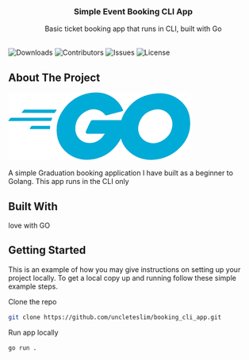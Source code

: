 <br/>
<p align="center">
  <h3 align="center">Simple Event Booking CLI App</h3>

  <p align="center">
    Basic ticket booking app that runs in CLI, built with Go
    <br/>
    <br/>
  </p>
</p>

![Downloads](https://img.shields.io/github/downloads/uncleteslim/booking_cli_app/total) ![Contributors](https://img.shields.io/github/contributors/uncleteslim/booking_cli_app?color=dark-green) ![Issues](https://img.shields.io/github/issues/uncleteslim/booking_cli_app) ![License](https://img.shields.io/github/license/uncleteslim/booking_cli_app) 

## About The Project

![Screen Shot](go.png)

A simple Graduation booking application I have built as a beginner to Golang. This app runs in the CLI only
## Built With
love with GO

## Getting Started

This is an example of how you may give instructions on setting up your project locally.
To get a local copy up and running follow these simple example steps.



Clone the repo

```sh
git clone https://github.com/uncleteslim/booking_cli_app.git
```

Run app locally

```sh
go run .
```
